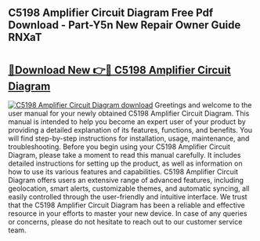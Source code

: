 ## C5198 Amplifier Circuit Diagram Free Pdf Download - Part-Y5n New Repair Owner Guide RNXaT

# <h2><a href="http://dfrflqw.blite.top/?on=C5198+Amplifier+Circuit+Diagram">🔗Download New 👉🔴 C5198 Amplifier Circuit Diagram</a></h2>

[![C5198 Amplifier Circuit Diagram download](https://i.imgur.com/lujVjoI.png)](http://dfrflqw.blite.top/?on=C5198+Amplifier+Circuit+Diagram)
Greetings and welcome to the user manual for your newly obtained C5198 Amplifier Circuit Diagram. This manual is intended to help you become an expert user of your product by providing a detailed explanation of its features, functions, and benefits. You will find step-by-step instructions for installation, usage, maintenance, and troubleshooting. Before you begin using your C5198 Amplifier Circuit Diagram, please take a moment to read this manual carefully. It includes detailed instructions for setting up the product, as well as information on how to use its various features and capabilities. C5198 Amplifier Circuit Diagram offers users an extensive range of advanced features, including geolocation, smart alerts, customizable themes, and automatic syncing, all easily controlled through the user-friendly and intuitive interface. We trust that the C5198 Amplifier Circuit Diagram has been a reliable and effective resource in your efforts to master your new device. In case of any queries or concerns, please do not hesitate to reach out to our customer service team.
